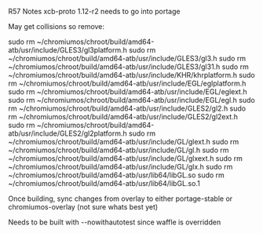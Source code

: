 R57 Notes
xcb-proto 1.12-r2 needs to go into portage

May get collisions so remove:

sudo rm ~/chromiumos/chroot/build/amd64-atb/usr/include/GLES3/gl3platform.h
sudo rm ~/chromiumos/chroot/build/amd64-atb/usr/include/GLES3/gl3.h
sudo rm ~/chromiumos/chroot/build/amd64-atb/usr/include/GLES3/gl31.h
sudo rm ~/chromiumos/chroot/build/amd64-atb/usr/include/KHR/khrplatform.h
sudo rm ~/chromiumos/chroot/build/amd64-atb/usr/include/EGL/eglplatform.h
sudo rm ~/chromiumos/chroot/build/amd64-atb/usr/include/EGL/eglext.h
sudo rm ~/chromiumos/chroot/build/amd64-atb/usr/include/EGL/egl.h
sudo rm ~/chromiumos/chroot/build/amd64-atb/usr/include/GLES2/gl2.h
sudo rm ~/chromiumos/chroot/build/amd64-atb/usr/include/GLES2/gl2ext.h
sudo rm ~/chromiumos/chroot/build/amd64-atb/usr/include/GLES2/gl2platform.h
sudo rm ~/chromiumos/chroot/build/amd64-atb/usr/include/GL/glext.h
sudo rm ~/chromiumos/chroot/build/amd64-atb/usr/include/GL/gl.h
sudo rm ~/chromiumos/chroot/build/amd64-atb/usr/include/GL/glxext.h
sudo rm ~/chromiumos/chroot/build/amd64-atb/usr/include/GL/glx.h
sudo rm ~/chromiumos/chroot/build/amd64-atb/usr/lib64/libGL.so
sudo rm ~/chromiumos/chroot/build/amd64-atb/usr/lib64/libGL.so.1

Once building, sync changes from overlay to either portage-stable or chromiumos-overlay (not sure whats best yet)

Needs to be built with --nowithautotest since waffle is overridden

